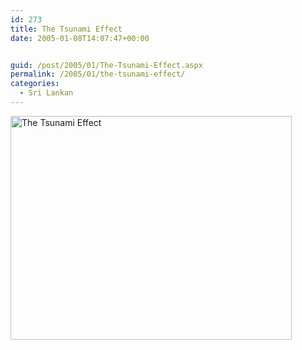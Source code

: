 ```yaml
---
id: 273
title: The Tsunami Effect
date: 2005-01-08T14:07:47+00:00


guid: /post/2005/01/The-Tsunami-Effect.aspx
permalink: /2005/01/the-tsunami-effect/
categories:
  - Sri Lankan
---
```

<DIV class=Section1>
<P><IMG height=358 alt="The Tsunami Effect" src="https://merill.net/wp-content/uploads/contentbinary/tsuanamieffect.gif" width=450 border=0></P></DIV>